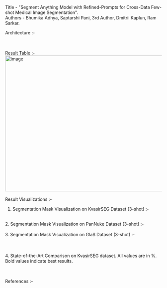 Title - "Segment Anything Model with Refined-Prompts for Cross-Data Few-shot Medical Image Segmentation". <br />
Authors - Bhumika Adhya, Saptarshi Pani, 3rd Author, Dmitrii Kaplun, Ram Sarkar. <br />

Architecture :- <br />

<br /><br />
Result Table :- <br />
<img width="812" height="436" alt="image" src="https://github.com/user-attachments/assets/d99efadf-88f8-4669-938b-f6ee17fae256" />
<br /><br />
Result Visualizations :- <br />
1. Segmentation Mask Visualization on KvasirSEG Dataset (3-shot) :- <br />
 <br />
2. Segmentation Mask Visualization on PanNuke Dataset (3-shot) :- <br />
 <br />
3. Segmentation Mask Visualization on GlaS Dataset (3-shot) :- <br />
 <br />
<br /><br />
4. State-of-the-Art Comparison on KvasirSEG dataset. All values are in %. Bold values indicate best results. <br />

<br /><br />
References :- <br />

